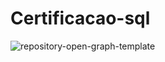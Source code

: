 # Certificacao-sql
![repository-open-graph-template](https://github.com/LeandroLaureanoD/Certificacao-sql/assets/57117906/588e7d63-7fe5-4871-b879-555d87ced561)
